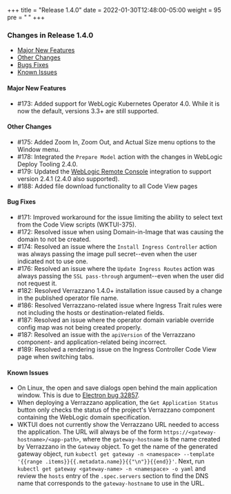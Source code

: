 +++
title = "Release 1.4.0"
date = 2022-01-30T12:48:00-05:00
weight = 95
pre = "<b> </b>"
+++

### Changes in Release 1.4.0
- [Major New Features](#major-new-features)
- [Other Changes](#other-changes)
- [Bugs Fixes](#bug-fixes)
- [Known Issues](#known-issues)


#### Major New Features
- #173: Added support for WebLogic Kubernetes Operator 4.0.  While it is now the default, versions 3.3+ are still supported.  

#### Other Changes
- #175: Added Zoom In, Zoom Out, and Actual Size menu options to the Window menu.
- #178: Integrated the `Prepare Model` action with the changes in WebLogic Deploy Tooling 2.4.0.
- #179: Updated the [WebLogic Remote Console](https://github.com/oracle/weblogic-remote-console) integration to support version 2.4.1 (2.4.0 also supported).
- #188: Added file download functionality to all Code View pages

#### Bug Fixes
- #171: Improved workaround for the issue limiting the ability to select text from the Code View scripts (WKTUI-375).
- #172: Resolved issue when using Domain-in-Image that was causing the domain to not be created.
- #174: Resolved an issue where the `Install Ingress Controller` action was always passing the image pull secret--even when the user indicated not to use one. 
- #176: Resolved an issue where the `Update Ingress Routes` action was always passing the `SSL pass-through` argument--even when the user did not request it.
- #182: Resolved Verrazzano 1.4.0+ installation issue caused by a change in the published operator file name. 
- #186: Resolved Verrazzano-related issue where Ingress Trait rules were not including the hosts or destination-related fields.
- #187: Resolved an issue where the operator domain variable override config map was not being created properly.
- #187: Resolved an issue with the `apiVersion` of the Verrazzano component- and application-related being incorrect.
- #189: Resolved a rendering issue on the Ingress Controller Code View page when switching tabs.

#### Known Issues
- On Linux, the open and save dialogs open behind the main application window.  This is due to
  [Electron bug 32857](https://github.com/electron/electron/issues/32857).
- When deploying a Verrazzano application, the `Get Application Status` button only checks the status of the project's
  Verrazzano component containing the WebLogic domain specification.
- WKTUI does not currently show the Verrazzano URL needed to access the application.  The URL will always be of
  the form `https://<gateway-hostname>/<app-path>`, where the `gateway-hostname` is the name created by Verrazzano
  in the `Gateway` object.  To get the name of the generated gateway object, run `kubectl get gateway -n <namespace> --template
  '{{range .items}}{{.metadata.name}}{{"\n"}}{{end}}'`.  Next, run `kubectl get gateway <gateway-name> -n <namespace> -o yaml`
  and review the `hosts` entry of the `.spec.servers` section to find the DNS name that corresponds to the
  `gateway-hostname` to use in the URL.
